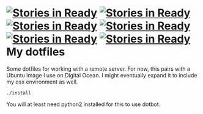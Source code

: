 [![Stories in Ready](https://badge.waffle.io/yoshitakame/dotfiles.png?label=ready&title=Ready)](https://waffle.io/yoshitakame/dotfiles)
[![Stories in Ready](https://badge.waffle.io/defrank/dotfiles.png?label=ready&title=Ready)](https://waffle.io/defrank/dotfiles)
[![Stories in Ready](https://badge.waffle.io/whalle/dotfiles.png?label=ready&title=Ready)](https://waffle.io/whalle/dotfiles)
[![Stories in Ready](https://badge.waffle.io/whalle/dotfiles.png?label=ready&title=Ready)](https://waffle.io/whalle/dotfiles)
[![Stories in Ready](https://badge.waffle.io/whalle/dotfiles.png?label=ready&title=Ready)](https://waffle.io/whalle/dotfiles)
[![Stories in Ready](https://badge.waffle.io/webdesserts/dotfiles.png?label=ready&title=Ready)](https://waffle.io/webdesserts/dotfiles)
My dotfiles
===========
Some dotfiles for working with a remote server. For now, this pairs with a
Ubuntu Image I use on Digital Ocean. I might eventually expand it to include my
osx environment as well.

```
./install
```
You will at least need python2 installed for this to use dotbot.
